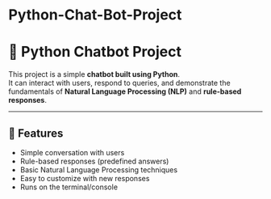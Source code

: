 # Python-Chat-Bot-Project

# 🤖 Python Chatbot Project

This project is a simple **chatbot built using Python**.  
It can interact with users, respond to queries, and demonstrate the fundamentals of **Natural Language Processing (NLP)** and **rule-based responses**.

---

## 🚀 Features
- Simple conversation with users  
- Rule-based responses (predefined answers)  
- Basic Natural Language Processing techniques  
- Easy to customize with new responses  
- Runs on the terminal/console  
